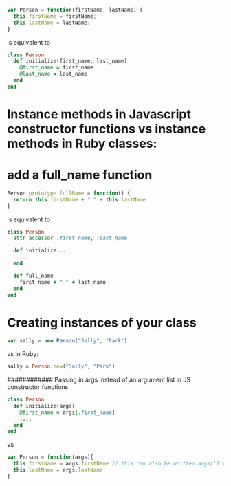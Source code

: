 ```javascript
var Person = function(firstName, lastName) {
  this.firstName = firstName;
  this.lastName = lastName;
}
```

is equivalent to

```ruby
class Person
  def initialize(first_name, last_name)
    @first_name = first_name
    @last_name = last_name
  end
end
```

# Instance methods in Javascript constructor functions vs instance methods in Ruby classes:

# add a full_name function

```javascript
Person.prototype.fullName = function() {
  return this.firstName + " " + this.lastName
}
```

is equivalent to


```ruby
class Person
  attr_accessor :first_name, :last_name

  def initialize...
    ...
  end

  def full_name
    first_name + " " + last_name
  end
end
```

# Creating instances of your class

```javascript
var sally = new Person("Sally", "Park")
```

vs in Ruby:

```ruby
sally = Person.new("Sally", "Park")
```

############ Passing in args instead of an argument list in JS constructor functions

```ruby
class Person
  def initialize(args)
    @first_name = args[:first_name]
    ....
  end
end
```

vs

```javascript
var Person = function(args){
  this.firstName = args.firstName // this can also be written args['firstName'];
  this.lastName = args.lastName;
}
